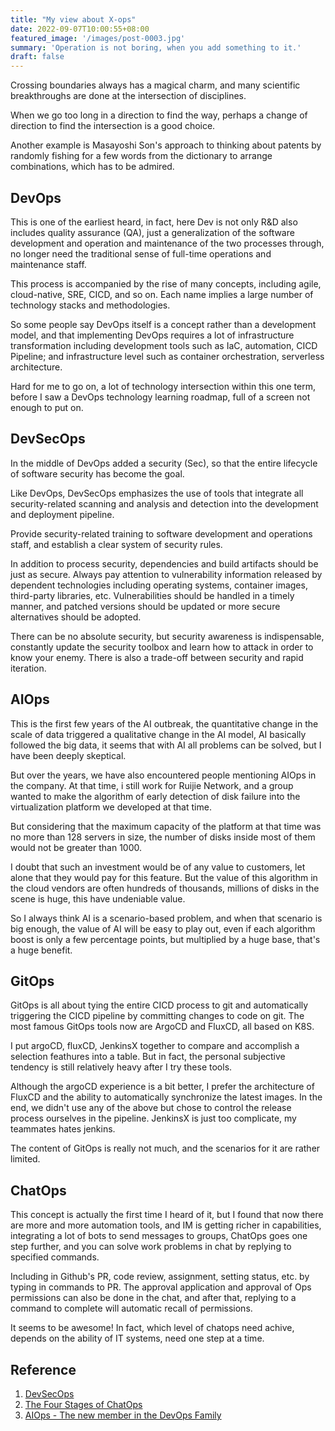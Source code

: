 ```yaml
---
title: "My view about X-ops"
date: 2022-09-07T10:00:55+08:00
featured_image: '/images/post-0003.jpg'
summary: 'Operation is not boring, when you add something to it.'
draft: false
---
```


Crossing boundaries always has a magical charm, and many scientific breakthroughs are done at the intersection of disciplines.

When we go too long in a direction to find the way, perhaps a change of direction to find the intersection is a good choice.

Another example is Masayoshi Son's approach to thinking about patents by randomly fishing for a few words from the dictionary to arrange combinations, which has to be admired.

## DevOps

This is one of the earliest heard, in fact, here Dev is not only R&D also includes quality assurance (QA), just a generalization of the software development and operation and maintenance of the two processes through, no longer need the traditional sense of full-time operations and maintenance staff.

This process is accompanied by the rise of many concepts, including agile, cloud-native, SRE, CICD, and so on. Each name implies a large number of technology stacks and methodologies.

So some people say DevOps itself is a concept rather than a development model, and that implementing DevOps requires a lot of infrastructure transformation including development tools such as IaC, automation, CICD Pipeline; and infrastructure level such as container orchestration, serverless architecture.

Hard for me to go on, a lot of technology intersection within this one term, before I saw a DevOps technology learning roadmap, full of a screen not enough to put on.

## DevSecOps

In the middle of DevOps added a security (Sec), so that the entire lifecycle of software security has become the goal.

Like DevOps, DevSecOps emphasizes the use of tools that integrate all security-related scanning and analysis and detection into the development and deployment pipeline.

Provide security-related training to software development and operations staff, and establish a clear system of security rules.

In addition to process security, dependencies and build artifacts should be just as secure. Always pay attention to vulnerability information released by dependent technologies including operating systems, container images, third-party libraries, etc. Vulnerabilities should be handled in a timely manner, and patched versions should be updated or more secure alternatives should be adopted.

There can be no absolute security, but security awareness is indispensable, constantly update the security toolbox and learn how to attack in order to know your enemy. There is also a trade-off between security and rapid iteration.

## AIOps

This is the first few years of the AI outbreak, the quantitative change in the scale of data triggered a qualitative change in the AI model, AI basically followed the big data, it seems that with AI all problems can be solved, but I have been deeply skeptical.

But over the years, we have also encountered people mentioning AIOps in the company. At that time, i still work for Ruijie Network, and a group wanted to make the algorithm of early detection of disk failure into the virtualization platform we developed at that time.

But considering that the maximum capacity of the platform at that time was no more than 128 servers in size, the number of disks inside most of them would not be greater than 1000.

I doubt that such an investment would be of any value to customers, let alone that they would pay for this feature. But the value of this algorithm in the cloud vendors are often hundreds of thousands, millions of disks in the scene is huge, this have undeniable value.

So I always think AI is a scenario-based problem, and when that scenario is big enough, the value of AI will be easy to play out, even if each algorithm boost is only a few percentage points, but multiplied by a huge base, that's a huge benefit.

## GitOps

GitOps is all about tying the entire CICD process to git and automatically triggering the CICD pipeline by committing changes to code on git. The most famous GitOps tools now are ArgoCD and FluxCD, all based on K8S.

I put argoCD, fluxCD, JenkinsX together to compare and accomplish a selection feathures into a table. But in fact, the personal subjective tendency is still relatively heavy after I try these tools.

Although the argoCD experience is a bit better, I prefer the architecture of FluxCD and the ability to automatically synchronize the latest images. In the end, we didn't use any of the above but chose to control the release process ourselves in the pipeline. JenkinsX is just too complicate, my teammates hates jenkins.

The content of GitOps is really not much, and the scenarios for it are rather limited.

## ChatOps

This concept is actually the first time I heard of it, but I found that now there are more and more automation tools, and IM is getting richer in capabilities, integrating a lot of bots to send messages to groups, ChatOps goes one step further, and you can solve work problems in chat by replying to specified commands.

Including in Github's PR, code review, assignment, setting status, etc. by typing in commands to PR. The approval application and approval of Ops permissions can also be done in the chat, and after that, replying to a command to complete will automatic recall of permissions.

It seems to be awesome! In fact, which level of chatops need achive, depends on the ability of IT systems, need one step at a time.

## Reference

1. [DevSecOps](https://medium.com/digital-transformation-and-platform-engineering/devsecops-automation-and-continuous-security-b2c7d0c883c9)
2. [The Four Stages of ChatOps](https://medium.com/get-put-post/the-four-stages-of-chatops-79cc60fc38a)
3. [AIOps - The new member in the DevOps Family](https://medium.com/faun/aiops-the-new-member-in-the-devops-family-d76bab14c98e)
